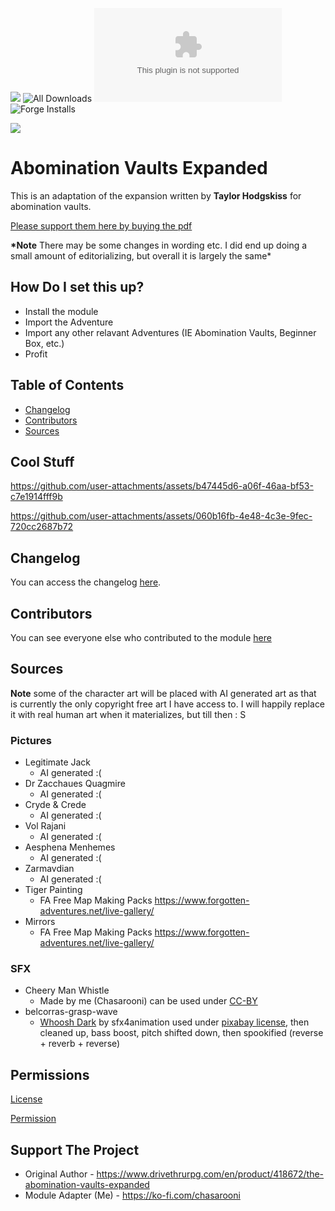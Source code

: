 ![](https://img.shields.io/badge/Foundry-v12-informational)
![All Downloads](https://img.shields.io/github/downloads/ChasarooniZ/abomination-vaults-expanded/total?color=5e0000&label=All%20Downloads)
![Latest Release Download Count](https://img.shields.io/github/downloads/ChasarooniZ/abomination-vaults-expanded/latest/module.zip)
![Forge Installs](https://img.shields.io/badge/dynamic/json?label=Forge%20Installs&query=package.installs&suffix=%25&url=https%3A%2F%2Fforge-vtt.com%2Fapi%2Fbazaar%2Fpackage%2Fpf2e-abomination-vaults-expanded&colorB=4aa94a)

[![](https://img.shields.io/badge/ko--fi-donate-%23FF5E5B?style=flat-square&logo=ko-fi&logoColor=white)](https://ko-fi.com/chasarooni)

# Abomination Vaults Expanded

This is an adaptation of the expansion written by **Taylor Hodgskiss** for abomination vaults.

[Please support them here by buying the pdf](https://www.drivethrurpg.com/en/product/418672/the-abomination-vaults-expanded)

**\*Note** There may be some changes in wording etc. I did end up doing a small amount of editorializing, but overall it is largely the same\*

## How Do I set this up?

- Install the module
- Import the Adventure
- Import any other relavant Adventures (IE Abomination Vaults, Beginner Box, etc.)
- Profit

## Table of Contents

- [Changelog](#changelog)
- [Contributors](#contributors)
- [Sources](#Sources)

## Cool Stuff

https://github.com/user-attachments/assets/b47445d6-a06f-46aa-bf53-c7e1914fff9b

https://github.com/user-attachments/assets/060b16fb-4e48-4c3e-9fec-720cc2687b72

## Changelog

You can access the changelog [here](/CHANGELOG.md).

## Contributors

You can see everyone else who contributed to the module [here](CONTRIBUTORS.md)

## Sources

**Note** some of the character art will be placed with AI generated art as that is currently the only copyright free art I have access to. I will happily replace it with real human art when it materializes, but till then : S

### Pictures

- Legitimate Jack
  - AI generated :(
- Dr Zacchaues Quagmire
  - AI generated :(
- Cryde & Crede
  - AI generated :(
- Vol Rajani
  - AI generated :(
- Aesphena Menhemes
  - AI generated :(
- Zarmavdian
  - AI generated :(
- Tiger Painting
  - FA Free Map Making Packs https://www.forgotten-adventures.net/live-gallery/
- Mirrors
  - FA Free Map Making Packs https://www.forgotten-adventures.net/live-gallery/

### SFX

- Cheery Man Whistle
  - Made by me (Chasarooni) can be used under [CC-BY](https://creativecommons.org/licenses/by/4.0/)
- belcorras-grasp-wave
  - [Whoosh Dark](https://pixabay.com/sound-effects/whoosh-dark-45461/) by sfx4animation used under [pixabay license](https://pixabay.com/service/license-summary/), then cleaned up, bass boost, pitch shifted down, then spookified (reverse + reverb + reverse)

## Permissions

[License](LICENSE)

[Permission](ave%20proof.jpg)

## Support The Project

- Original Author - https://www.drivethrurpg.com/en/product/418672/the-abomination-vaults-expanded
- Module Adapter (Me) - https://ko-fi.com/chasarooni
